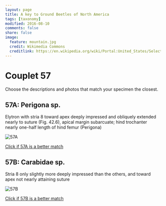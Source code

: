 ```yaml
---
layout: page
title: A key to Ground Beetles of North America
tags: [taxonomy]
modified: 2016-08-10
comments: false
share: false
image:
  feature: mountain.jpg
  credit: Wikimedia Commons
  creditlink: https://en.wikipedia.org/wiki/Portal:United_States/Selected_panorama#/media/File:Mount_Ellinor,_Mount_Washington_Panorama.jpg
---
```


# Couplet 57


Choose the descriptions and photos that match your specimen the closest. 

## 57A: Perigona sp. 

Elytron with stria 8 toward apex deeply impressed and obliquely extended nearly to suture (Fig. 42.6), apical margin subarcuate; hind trochanter nearly one-half length of hind femur (Perigona)

![57A](//klevan.github.io/images/keyfigs/Key1_57_57A.png)

[Click if 57A is a better match](https://en.wikipedia.org/wiki/Perigona)


## 57B: Carabidae sp. 

Stria 8 only slightly more deeply impressed than the others, and toward apex not nearly attaining suture

![57B](//klevan.github.io/images/keyfigs/Key1_57_57B.png)

[Click if 57B is a better match](//klevan.github.io/dynamicTaxonomy/Key1_58)


